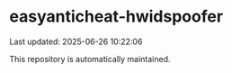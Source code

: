 # easyanticheat-hwidspoofer

Last updated: 2025-06-26 10:22:06

This repository is automatically maintained.
